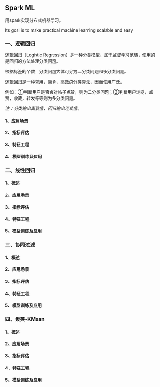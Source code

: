 ## Spark ML

用spark实现分布式机器学习。

Its goal is to make practical machine learning scalable and easy

### 一、逻辑回归

逻辑回归（Logistic Regression）是一种分类模型，属于监督学习范畴，使用的是回归的方法处理分类问题。

根据标签的个数，分类问题大体可分为二分类问题和多分类问题。

逻辑回归是一种常用，简单，高效的分类算法，因而使用广泛。

例如：①判断用户是否会对帖子点赞，则为二分类问题；②判断用户浏览，点赞，收藏，转发等等则为多分类问题。

*注：分类输出离散值，回归输出连续值。*

#### 1、应用场景


#### 2、指标评估


#### 3、特征工程


#### 4、模型训练及应用


### 二、线性回归


#### 1、概述


#### 2、应用场景


#### 3、指标评估


#### 4、特征工程


#### 5、模型训练及应用


### 三、协同过滤


#### 1、概述


#### 2、应用场景


#### 3、指标评估


#### 4、特征工程


#### 5、模型训练及应用


### 四、聚类-KMean


#### 1、概述


#### 2、应用场景


#### 3、指标评估


#### 4、特征工程


#### 5、模型训练及应用


